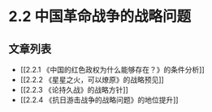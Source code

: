 # 2.2 中国革命战争的战略问题

## 文章列表
- [[2.2.1 《中国的红色政权为什么能够存在？》的条件分析]]
- [[2.2.2 《星星之火，可以燎原》的战略预见]]
- [[2.2.3 《论持久战》的战略方针]]
- [[2.2.4 《抗日游击战争的战略问题》的地位提升]]

